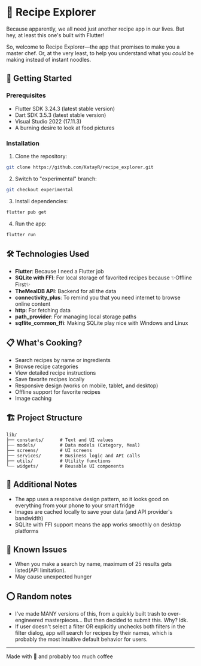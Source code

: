 # 🍳 Recipe Explorer

Because apparently, we all need just another recipe app in our lives. But hey, at least this one's built with Flutter!

So, welcome to Recipe Explorer—the app that promises to make you a master chef. Or, at the very least, to help you understand what you *could* be making instead of instant noodles.

## 🚀 Getting Started

### Prerequisites
- Flutter SDK 3.24.3 (latest stable version)
- Dart SDK 3.5.3 (latest stable version)
- Visual Studio 2022 (17.11.3)
- A burning desire to look at food pictures

### Installation

1. Clone the repository:
```bash
git clone https://github.com/KatayR/recipe_explorer.git
```

2. Switch to "experimental" branch:
```bash
git checkout experimental
```

3. Install dependencies:
```bash
flutter pub get
```

4. Run the app:
```bash
flutter run
```

## 🛠️ Technologies Used

- **Flutter**: Because I need a Flutter job
- **SQLite with FFI**: For local storage of favorited recipes because ✨Offline First✨
- **TheMealDB API**: Backend for all the data
- **connectivity_plus**: To remind you that you need internet to browse online content
- **http**: For fetching data
- **path_provider**: For managing local storage paths
- **sqflite_common_ffi**: Making SQLite play nice with Windows and Linux

## 📋 What's Cooking?

- Search recipes by name or ingredients
- Browse recipe categories
- View detailed recipe instructions
- Save favorite recipes locally
- Responsive design (works on mobile, tablet, and desktop)
- Offline support for favorite recipes
- Image caching

## 🏗️ Project Structure

```
lib/
├── constants/      # Text and UI values
├── models/         # Data models (Category, Meal)
├── screens/        # UI screens
├── services/       # Business logic and API calls
├── utils/          # Utility functions
└── widgets/        # Reusable UI components
```

## 📝 Additional Notes

- The app uses a responsive design pattern, so it looks good on everything from your phone to your smart fridge
- Images are cached locally to save your data (and API provider's bandwidth)
- SQLite with FFI support means the app works smoothly on desktop platforms

## 🐛 Known Issues
- When you make a search by name, maximum of 25 results gets listed(API limitation). 
- May cause unexpected hunger

## ⭕ Random notes
- I've made MANY versions of this, from a quickly built trash to over-engineered masterpieces... But then decided to submit this. Why? Idk.
- If user doesn't select a filter OR explicitly unchecks both filters in the filter dialog, app will search for recipes by their names, which is probably the most intuitive default behavior for users.

---
Made with 💖 and probably too much coffee
